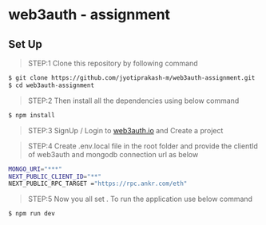 # web3auth - assignment


## Set Up

> STEP:1 Clone this repository by following command

```sh
$ git clone https://github.com/jyotiprakash-m/web3auth-assignment.git
$ cd web3auth-assignment
```
> STEP:2 Then install all the dependencies using below command

```sh
$ npm install 

```
> STEP:3 SignUp / Login to [web3auth.io](https://dashboard.web3auth.io/) and Create a project

> STEP:4 Create .env.local file in the root folder and provide the clientId of web3auth and mongodb connection url as below

```sh
MONGO_URI="***"
NEXT_PUBLIC_CLIENT_ID="**"
NEXT_PUBLIC_RPC_TARGET ="https://rpc.ankr.com/eth"

```

> STEP:5 Now you all set . To run the application use below command

```sh
$ npm run dev

```